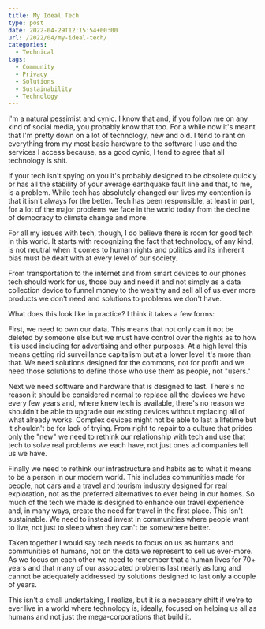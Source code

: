 ```yaml
---
title: My Ideal Tech
type: post
date: 2022-04-29T12:15:54+00:00
url: /2022/04/my-ideal-tech/
categories:
  - Technical
tags:
  - Community
  - Privacy
  - Solutions
  - Sustainability
  - Technology
---
```


I'm a natural pessimist and cynic. I know that and, if you follow me on any kind of social media, you probably know that too. For a while now it's meant that I'm pretty down on a lot of technology, new and old. I tend to rant on everything from my most basic hardware to the software I use and the services I access because, as a good cynic, I tend to agree that all technology is shit.

If your tech isn't spying on you it's probably designed to be obsolete quickly or has all the stability of your average earthquake fault line and that, to me, is a problem. While tech has absolutely changed our lives my contention is that it isn't always for the better. Tech has been responsible, at least in part, for a lot of the major problems we face in the world today from the decline of democracy to climate change and more.

For all my issues with tech, though, I do believe there is room for good tech in this world. It starts with recognizing the fact that technology, of any kind, is not neutral when it comes to human rights and politics and its inherent bias must be dealt with at every level of our society.

From transportation to the internet and from smart devices to our phones tech should work for us, those buy and need it and not simply as a data collection device to funnel money to the wealthy and sell all of us ever more products we don't need and solutions to problems we don't have.

What does this look like in practice? I think it takes a few forms:

First, we need to own our data. This means that not only can it not be deleted by someone else but we must have control over the rights as to how it is used including for advertising and other purposes. At a high level this means getting rid surveillance capitalism but at a lower level it's more than that. We need solutions designed for the commons, not for profit and we need those solutions to define those who use them as people, not "users."

Next we need software and hardware that is designed to last. There's no reason it should be considered normal to replace all the devices we have every few years and, where knew tech is available, there's no reason we shouldn't be able to upgrade our existing devices without replacing all of what already works. Complex devices might not be able to last a lifetime but it shouldn't be for lack of trying. From right to repair to a culture that prides only the "new" we need to rethink our relationship with tech and use that tech to solve real problems we each have, not just ones ad companies tell us we have.

Finally we need to rethink our infrastructure and habits as to what it means to be a person in our modern world. This includes communities made for people, not cars and a travel and tourism industry designed for real exploration, not as the preferred alternatives to ever being in our homes. So much of the tech we made is designed to enhance our travel experience and, in many ways, create the need for travel in the first place. This isn't sustainable. We need to instead invest in communities where people want to live, not just to sleep when they can't be somewhere better.

Taken together I would say tech needs to focus on us as humans and communities of humans, not on the data we represent to sell us ever-more. As we focus on each other we need to remember that a human lives for 70+ years and that many of our associated problems last nearly as long and cannot be adequately addressed by solutions designed to last only a couple of years.

This isn't a small undertaking, I realize, but it is a necessary shift if we're to ever live in a world where technology is, ideally, focused on helping us all as humans and not just the mega-corporations that build it.